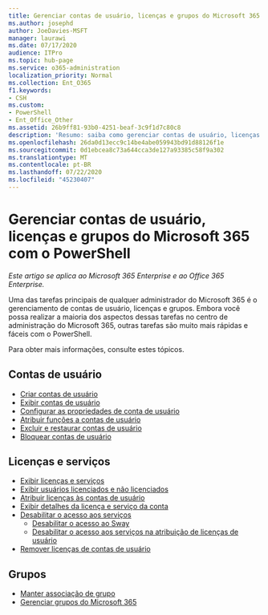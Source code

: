 ```yaml
---
title: Gerenciar contas de usuário, licenças e grupos do Microsoft 365 com o PowerShell
ms.author: josephd
author: JoeDavies-MSFT
manager: laurawi
ms.date: 07/17/2020
audience: ITPro
ms.topic: hub-page
ms.service: o365-administration
localization_priority: Normal
ms.collection: Ent_O365
f1.keywords:
- CSH
ms.custom:
- PowerShell
- Ent_Office_Other
ms.assetid: 26b9ff81-93b0-4251-beaf-3c9f1d7c80c8
description: 'Resumo: saiba como gerenciar contas de usuário, licenças e grupos do Microsoft 365 com o PowerShell.'
ms.openlocfilehash: 26da0d13ecc9c14be4abe059943bd91d88126f1e
ms.sourcegitcommit: 0d1ebcea8c73a644cca3de127a93385c58f9a302
ms.translationtype: MT
ms.contentlocale: pt-BR
ms.lasthandoff: 07/22/2020
ms.locfileid: "45230407"
---
```

# <a name="manage-microsoft-365-user-accounts-licenses-and-groups-with-powershell"></a>Gerenciar contas de usuário, licenças e grupos do Microsoft 365 com o PowerShell

*Este artigo se aplica ao Microsoft 365 Enterprise e ao Office 365 Enterprise.*

Uma das tarefas principais de qualquer administrador do Microsoft 365 é o gerenciamento de contas de usuário, licenças e grupos. Embora você possa realizar a maioria dos aspectos dessas tarefas no centro de administração do Microsoft 365, outras tarefas são muito mais rápidas e fáceis com o PowerShell. 

Para obter mais informações, consulte estes tópicos.

## <a name="user-accounts"></a>Contas de usuário

- [Criar contas de usuário](create-user-accounts-with-office-365-powershell.md)
- [Exibir contas de usuário](view-user-accounts-with-office-365-powershell.md)
- [Configurar as propriedades de conta de usuário](configure-user-account-properties-with-office-365-powershell.md)
- [Atribuir funções a contas de usuário](assign-roles-to-user-accounts-with-office-365-powershell.md)
- [Excluir e restaurar contas de usuário](delete-and-restore-user-accounts-with-office-365-powershell.md)
- [Bloquear contas de usuário](block-user-accounts-with-office-365-powershell.md)

## <a name="licenses-and-services"></a>Licenças e serviços
- [Exibir licenças e serviços](view-licenses-and-services-with-office-365-powershell.md)
- [Exibir usuários licenciados e não licenciados](view-licensed-and-unlicensed-users-with-office-365-powershell.md)
- [Atribuir licenças às contas de usuário](assign-licenses-to-user-accounts-with-office-365-powershell.md)
- [Exibir detalhes da licença e serviço da conta](view-account-license-and-service-details-with-office-365-powershell.md)
- [Desabilitar o acesso aos serviços](disable-access-to-services-with-office-365-powershell.md)
  - [Desabilitar o acesso ao Sway](disable-access-to-sway-with-office-365-powershell.md)
  - [Desabilitar o acesso aos serviços na atribuição de licenças de usuário](disable-access-to-services-while-assigning-user-licenses.md)
- [Remover licenças de contas de usuário](remove-licenses-from-user-accounts-with-office-365-powershell.md)

## <a name="groups"></a>Grupos
- [Manter associação de grupo](maintain-group-membership-with-office-365-powershell.md)
- [Gerenciar grupos do Microsoft 365](manage-office-365-groups-with-powershell.md)

